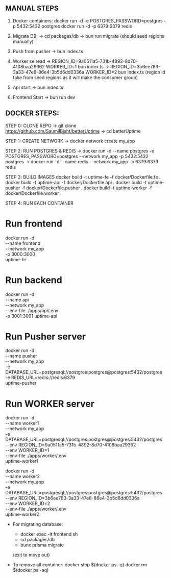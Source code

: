 ## MANUAL STEPS

1. Docker containers:
    docker run -d -e POSTGRES_PASSWORD=postgres -p 5432:5432 postgres
    docker run -d -p 6379:6379 redis

2. Migrate DB:
     -> cd packages/db 
     -> bun run migrate (should seed regions manually)   


3. Push from pusher
  -> bun index.ts

4. Worker se read
  -> REGION_ID=9a0511a5-731b-4892-8d70-4108baa29362 WORKER_ID=1 bun index.ts
  -> REGION_ID=3b6ee783-3a33-47e8-86e4-3b5d6dd0336a WORKER_ID=2 bun index.ts
  (region id take from seed regions as it will make the consumer group)
5. Api start
  -> bun index.ts

6. Frontend Start
  -> bun run dev

## DOCKER STEPS:

STEP 0: CLONE REPO
  -> git clone https://github.com/SaumilBisht/betterUptime
  -> cd betterUptime

STEP 1: CREATE NETWORK
  -> docker network create my_app  

STEP 2: RUN POSTGRES & REDIS
  -> docker run -d --name postgres -e  POSTGRES_PASSWORD=postgres --network my_app -p 5432:5432 postgres
  -> docker run -d --name redis --network my_app -p 6379:6379 redis

STEP 3: BUILD IMAGES
  docker build -t uptime-fe -f docker/Dockerfile.fe .
  docker build -t uptime-api -f docker/Dockerfile.api .
  docker build -t uptime-pusher -f docker/Dockerfile.pusher .
  docker build -t uptime-worker -f docker/Dockerfile.worker .

STEP 4: RUN EACH CONTAINER

# Run frontend
docker run -d \
  --name frontend \
  --network my_app \
  -p 3000:3000 \
  uptime-fe

# Run backend
docker run -d \
  --name api \
  --network my_app \
  --env-file ./apps/api/.env \
  -p 3001:3001 uptime-api


# Run Pusher server
docker run -d \
  --name pusher \
  --network my_app \
  -e DATABASE_URL=postgresql://postgres:postgres@postgres:5432/postgres \
  -e REDIS_URL=redis://redis:6379 \
  uptime-pusher

# Run WORKER server
docker run -d \
  --name worker1 \
  --network my_app \
  -e DATABASE_URL=postgresql://postgres:postgres@postgres:5432/postgres \
  --env REGION_ID=9a0511a5-731b-4892-8d70-4108baa29362 \
  --env WORKER_ID=1 \
  --env-file ./apps/worker/.env \
  uptime-worker1

docker run -d \
  --name worker2 \
  --network my_app \
  -e DATABASE_URL=postgresql://postgres:postgres@postgres:5432/postgres \
  --env REGION_ID=3b6ee783-3a33-47e8-86e4-3b5d6dd0336a \
  --env WORKER_ID=2 \
  --env-file ./apps/worker/.env \
  uptime-worker2

* For migrating database:
  - docker exec -it frontend sh
  - cd packages/db
  - bunx prisma migrate 

  (exit to move out)

* To remove all container:
    docker stop $(docker ps -q)
    docker rm $(docker ps -aq)
